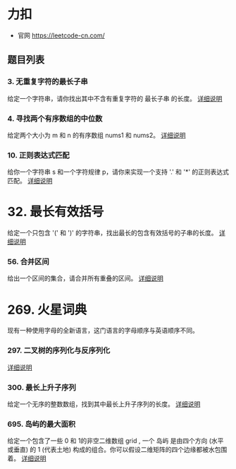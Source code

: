 # 力扣

- 官网
https://leetcode-cn.com/

## 题目列表

### 3. 无重复字符的最长子串

给定一个字符串，请你找出其中不含有重复字符的 最长子串 的长度。
[详细说明](./longest_substring_without_repeating_characters/Readme.md)

### 4. 寻找两个有序数组的中位数
给定两个大小为 m 和 n 的有序数组 nums1 和 nums2。
[详细说明](./median_of_two_sorted_arrays/Readme.md)



### 10. 正则表达式匹配
给你一个字符串 s 和一个字符规律 p，请你来实现一个支持 '.' 和 '*' 的正则表达式匹配。
[详细说明](./regular_expression_matching/Readme.md)


# 32. 最长有效括号

给定一个只包含 '(' 和 ')' 的字符串，找出最长的包含有效括号的子串的长度。
[详细说明](./longest_valid_parentheses/Readme.md)

### 56. 合并区间
给出一个区间的集合，请合并所有重叠的区间。
[详细说明](./merge_interval/Readme.md)

# 269. 火星词典
现有一种使用字母的全新语言，这门语言的字母顺序与英语顺序不同。


### 297. 二叉树的序列化与反序列化

[详细说明](tree/serialize_and_deserialize_binary_tree/Readme.md)


### 300. 最长上升子序列

给定一个无序的整数数组，找到其中最长上升子序列的长度。
[详细说明](./longest_increasing_subsequence/Readme.md)

### 695. 岛屿的最大面积
给定一个包含了一些 0 和 1的非空二维数组 grid , 一个 岛屿 是由四个方向 (水平或垂直) 的 1 (代表土地) 构成的组合。你可以假设二维矩阵的四个边缘都被水包围着。
[详细说明](./max_area_of_island/Readme.md)

